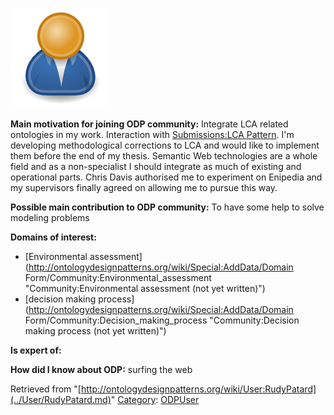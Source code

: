 [![Image:ODPUser.png](../images/a/a6/ODPUser.png)](../Image/ODPUser.png.md "Image:ODPUser.png")




  





__Main motivation for joining ODP community:__ Integrate LCA related ontologies in my work. Interaction with [Submissions:LCA Pattern](../Submissions/LCA_Pattern.md "Submissions:LCA Pattern"). I'm developing methodological corrections to LCA and would like to implement them before the end of my thesis. Semantic Web technologies are a whole field and as a non-specialist I should integrate as much of existing and operational parts. Chris Davis authorised me to experiment on Enipedia and my supervisors finally agreed on allowing me to pursue this way.


__Possible main contribution to ODP community:__ To have some help to solve modeling problems


__Domains of interest:__



* [Environmental assessment](http://ontologydesignpatterns.org/wiki/Special:AddData/Domain Form/Community:Environmental_assessment "Community:Environmental assessment (not yet written)")
* [decision making process](http://ontologydesignpatterns.org/wiki/Special:AddData/Domain Form/Community:Decision_making_process "Community:Decision making process (not yet written)")


__Is expert of:__


  

__How did I know about ODP:__ surfing the web






Retrieved from "[http://ontologydesignpatterns.org/wiki/User:RudyPatard](../User/RudyPatard.md)"
 [Category](http://ontologydesignpatterns.org/wiki/Special:Categories "Special:Categories"): [ODPUser](../Category/ODPUser.md "Category:ODPUser")
